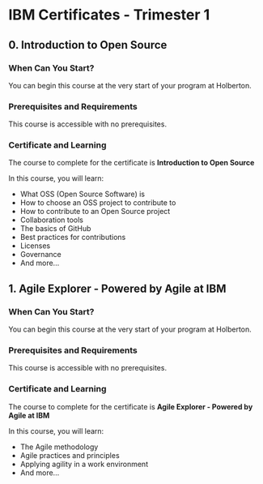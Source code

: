 # IBM Certificates - Trimester 1

## 0. Introduction to Open Source

### When Can You Start?
You can begin this course at the very start of your program at Holberton.

### Prerequisites and Requirements
This course is accessible with no prerequisites.

### Certificate and Learning
The course to complete for the certificate is **Introduction to Open Source**

In this course, you will learn:
- What OSS (Open Source Software) is
- How to choose an OSS project to contribute to
- How to contribute to an Open Source project
- Collaboration tools
- The basics of GitHub
- Best practices for contributions
- Licenses
- Governance
- And more...

## 1. Agile Explorer - Powered by Agile at IBM

### When Can You Start?
You can begin this course at the very start of your program at Holberton.

### Prerequisites and Requirements
This course is accessible with no prerequisites.

### Certificate and Learning
The course to complete for the certificate is **Agile Explorer - Powered by Agile at IBM**

In this course, you will learn:
- The Agile methodology
- Agile practices and principles
- Applying agility in a work environment
- And more...

